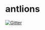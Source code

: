# antlions

[![Gitter](https://badges.gitter.im/seltzy/antlions.svg)](https://gitter.im/seltzy/antlions?utm_source=badge&utm_medium=badge&utm_campaign=pr-badge&utm_content=badge)